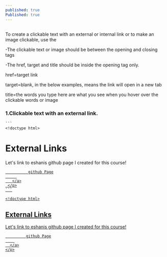 ```yaml
---
published: true
Published: true
---
```

##

To create a clickable text with an external or internal link or to make an image clickable, use the 
	<a> </a>


-The clickable text or image should be between the opening and closing tags

-The href, target and title should be inside the opening tag only.

href=target link

target=blank, in the below examples, means the link will open in a new tab

title=the words you type here are what you see when you hover over the clickable words or image 

    
### 1.Clickable text with an external link.

	```
	<!doctype html>
 <html>
 <head>
   <meta charset="utf-8">
   <title>Links</title>
 </head>
 <body>
   <h1 id="top">External Links</h1>
   <section>
     <p>
       Let's link to eshanis github page I created for this course!
       <!-- link to eshanis page WITH TARGET-->
       <a href="https://github.com/eshanis" 
       target="_blank" title="star my github!">
       
              github Page
         
       </a>
     </p>
	```

	<!doctype html>
<html>
<head>
  <meta charset="utf-8">
  <title>Links</title>
</head>
<body>
  <h1 id="top">External Links</h1>
  <section>
    <p>
      Let's link to eshanis github page I created for this course!
      <!-- link to eshanis page WITH TARGET-->
      <a href="https://github.com/eshanis" 
      target="_blank" title="star my github!">
       
             github Page
        
      </a>
    </p>